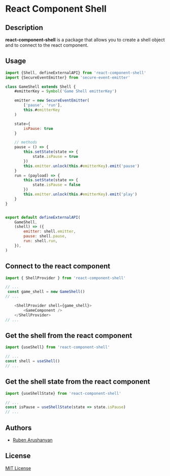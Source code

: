 [1]: https://react-component-shell.js.org
[2]: https://github.com/ruben-arushanyan
[3]: https://github.com/Ruben-Arushanyan/react-component-shell/blob/master/LICENSE
# React Component Shell
## Description

**react-component-shell** is a package that allows you to create a shell object and to connect to the react component.

## Usage

```js
import {Shell, defineExternalAPI} from 'react-component-shell'
import {SecureEventEmitter} from 'secure-event-emitter'

class GameShell extends Shell {
    #emitterKey = Symbol('Game Shell emitterKey')

    emitter = new SecureEventEmitter(
        ['pause', 'run'],
        this.#emitterKey
    )

    state={
        isPause: true
    }

    // methods
    pause = () => {
        this.setState(state => {
            state.isPause = true
        })
        this.emitter.unlock(this.#emitterKey).emit('pause')
    }
    run = (payload) => {
        this.setState(state => {
            state.isPause = false
        })
        this.emitter.unlock(this.#emitterKey).emit('play')
    }
}


export default defineExternalAPI(
    GameShell,
    (shell) => ({
        emitter: shell.emitter,
        pause: shell.pause,
        run: shell.run,
    }),
)
```

## Connect to the react component

```js
import { ShellProvider } from 'react-component-shell'

// ...
 const game_shell = new GameShell()
// ...

    <ShellProvider shell={game_shell}>
        <GameComponent />
    </ShellProvider>
// ...
```

## Get the shell from the react component

```js
import {useShell} from 'react-component-shell'

// ...
const shell = useShell()
// ...
```

## Get the shell state from the react component

```js
import {useShellState} from 'react-component-shell'

// ...
const isPause = useShellState(state => state.isPause)
// ...
```

## Authors

- [Ruben Arushanyan][2]
## License

[MIT License][3]
